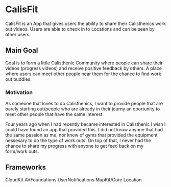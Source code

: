 # CalisFit

CalisFit is an App that gives users the ability to share their Calisthenics work out videos. Users are able to check in to Locations and can be seen by other users. 

## Main Goal

Goal is to form a little Calisthenic Community where people can share their videos (progress videos) and receive positive feedback by others. A place where users  can meet other people near them for the chance to find work out buddies. 


### Motivation 
As someone that loves to do Calisthenics, I want to provide people that are barely starting out/people who are already in their journy an oportunity to meet other people that have the same interest. 

Four years ago when I had recently became interested in Calisthenic I wish I could have found an app that provided this. I did not know anyone that had the same passion as me, nor knew of gyms that provided the equipment nessesary to do the type of work outs. On top of that, I never had the chance to share my progress with anyone to get feed back on my form/work outs. 

## Frameworks
CloudKit
AVFoundations
UserNotifications
MapKit/Core Location
